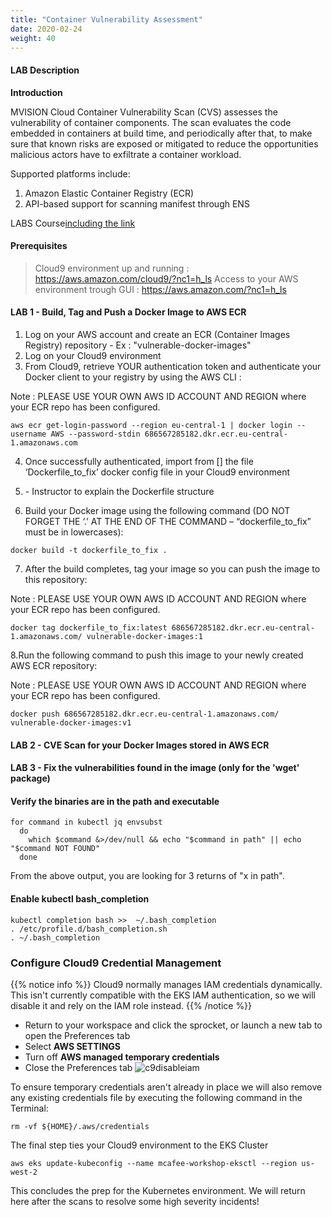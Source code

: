 ```yaml
---
title: "Container Vulnerability Assessment"
date: 2020-02-24
weight: 40
---
```


#### LAB Description

**Introduction**

MVISION Cloud Container Vulnerability Scan (CVS) assesses the vulnerability of container components. The scan evaluates the code embedded in containers at build time, and periodically after that, to make sure that known risks are exposed or mitigated to reduce the opportunities malicious actors have to exfiltrate a container workload.

Supported platforms include:

1. Amazon Elastic Container Registry (ECR)
2. API-based support for scanning manifest through ENS

<div class="text-purple">
LABS Course<a href="#" class="text-inherit">including the link</a>
</div>

#### Prerequisites
> Cloud9 environment up and running : https://aws.amazon.com/cloud9/?nc1=h_ls
> Access to your AWS environment trough GUI : https://aws.amazon.com/?nc1=h_ls

#### LAB 1 - Build, Tag and Push a Docker Image to AWS ECR
1. Log on your AWS account and create an ECR (Container Images Registry) repository - Ex : "vulnerable-docker-images"
2. Log on your Cloud9 environment 
3. From Cloud9, retrieve YOUR authentication token and authenticate your Docker client to your registry by using the AWS CLI :

Note : PLEASE USE YOUR OWN AWS ID ACCOUNT AND REGION where your ECR repo has been configured.

```
aws ecr get-login-password --region eu-central-1 | docker login --username AWS --password-stdin 686567285182.dkr.ecr.eu-central-1.amazonaws.com

```
4. Once successfully authenticated, import from [] the file ‘Dockerfile_to_fix’ docker config file in your Cloud9 environment

5. <Wait for instruction> - Instructor to explain the Dockerfile structure

6. Build your Docker image using the following command (DO NOT FORGET THE ‘.’ AT THE END OF THE COMMAND – “dockerfile_to_fix” must be in lowercases):

```
docker build -t dockerfile_to_fix .
```
7. After the build completes, tag your image so you can push the image to this repository:

Note : PLEASE USE YOUR OWN AWS ID ACCOUNT AND REGION where your ECR repo has been configured.
```
docker tag dockerfile_to_fix:latest 686567285182.dkr.ecr.eu-central-1.amazonaws.com/ vulnerable-docker-images:1
```
8.Run the following command to push this image to your newly created AWS ECR repository:

Note : PLEASE USE YOUR OWN AWS ID ACCOUNT AND REGION where your ECR repo has been configured.
```
docker push 686567285182.dkr.ecr.eu-central-1.amazonaws.com/ vulnerable-docker-images:v1
```

#### LAB 2 - CVE Scan for your Docker Images stored in AWS ECR
#### LAB 3 - Fix the vulnerabilities found in the image (only for the 'wget' package)


#### Verify the binaries are in the path and executable
```
for command in kubectl jq envsubst
  do
    which $command &>/dev/null && echo "$command in path" || echo "$command NOT FOUND"
  done

```

From the above output, you are looking for 3 returns of "x in path".

#### Enable kubectl bash_completion
```
kubectl completion bash >>  ~/.bash_completion
. /etc/profile.d/bash_completion.sh
. ~/.bash_completion

```


### Configure Cloud9 Credential Management
{{% notice info %}}
Cloud9 normally manages IAM credentials dynamically. This isn't currently compatible with
the EKS IAM authentication, so we will disable it and rely on the IAM role instead.
{{% /notice %}}

- Return to your workspace and click the sprocket, or launch a new tab to open the Preferences tab
- Select **AWS SETTINGS**
- Turn off **AWS managed temporary credentials**
- Close the Preferences tab
![c9disableiam](/images/c9disableiam.png?classes=border,shadow)


To ensure temporary credentials aren't already in place we will also remove
any existing credentials file by executing the following command in the Terminal:
```
rm -vf ${HOME}/.aws/credentials
```

The final step ties your Cloud9 environment to the EKS Cluster

```
aws eks update-kubeconfig --name mcafee-workshop-eksctl --region us-west-2
```

This concludes the prep for the Kubernetes environment. We will return here after the scans to resolve some high severity incidents!
